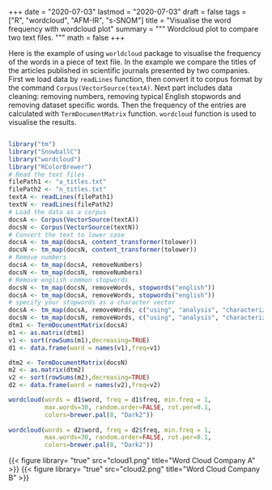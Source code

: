 
+++
date = "2020-07-03"
lastmod = "2020-07-03"
draft = false
tags = ["R", "wordcloud", "AFM-IR", "s-SNOM"]
title = "Visualise the word frequency with wordcloud plot"
summary = """
Wordcloud plot to compare two text files.
"""
math = false
+++

Here is the example of using `worldcloud` package to visualise the frequency of the words in a piece of text file. In the example we compare the titles of the articles published in scientific journals presented by two companies. First we load data by `readLines` function, then convert it to corpus format by the command `Corpus(VectorSource(textA)`. Next part includes data cleaning: removing numbers, removing typical English stopwords and removing dataset specific words. Then the frequency of the entries are calculated with `TermDocumentMatrix` function. `wordcloud` function is used to visualise the results.  

```r

library("tm")
library("SnowballC")
library("wordcloud")
library("RColorBrewer")
# Read the text files
filePath1 <- "a_titles.txt"
filePath2 <- "n_titles.txt"
textA <- readLines(filePath1)
textN <- readLines(filePath2)
# Load the data as a corpus
docsA <- Corpus(VectorSource(textA))
docsN <- Corpus(VectorSource(textN))
# Convert the text to lower case
docsA <- tm_map(docsA, content_transformer(tolower))
docsN <- tm_map(docsN, content_transformer(tolower))
# Remove numbers
docsA <- tm_map(docsA, removeNumbers)
docsN <- tm_map(docsN, removeNumbers)
# Remove english common stopwords
docsN <- tm_map(docsN, removeWords, stopwords("english"))
docsA <- tm_map(docsA, removeWords, stopwords("english"))
# specify your stopwords as a character vector
docsA <- tm_map(docsA, removeWords, c("using", "analysis", "characterization", "type")) 
docsN <- tm_map(docsN, removeWords, c("using", "analysis", "characterization", "type")) 
dtm1 <- TermDocumentMatrix(docsA)
m1 <- as.matrix(dtm1)
v1 <- sort(rowSums(m1),decreasing=TRUE)
d1 <- data.frame(word = names(v1),freq=v1)

dtm2 <- TermDocumentMatrix(docsN)
m2 <- as.matrix(dtm2)
v2 <- sort(rowSums(m2),decreasing=TRUE)
d2 <- data.frame(word = names(v2),freq=v2)

wordcloud(words = d1$word, freq = d1$freq, min.freq = 1,
          max.words=30, random.order=FALSE, rot.per=0.1, 
          colors=brewer.pal(8, "Dark2"))
          
wordcloud(words = d2$word, freq = d2$freq, min.freq = 1,
          max.words=30, random.order=FALSE, rot.per=0.1, 
          colors=brewer.pal(8, "Dark2"))
```
{{< figure library= "true" src="cloud1.png" title="Word Cloud Company A" >}}
{{< figure library= "true" src="cloud2.png" title="Word Cloud Company B" >}}
